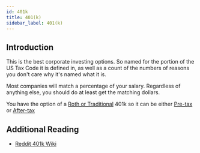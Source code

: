 ```yaml
---
id: 401k 
title: 401(k)
sidebar_label: 401(k)
---
```

## Introduction

This is the best corporate investing options.  So named for the portion of the US Tax Code it is defined in, as well as a count of the numbers of reasons you don't care why it's named what it is.

Most companies will match a percentage of your salary.  Regardless of anything else, you should do at least get the matching dollars.

You have the option of a [Roth or Traditional](tvr.md) 401k so it can be either [Pre-tax](pre-tax.md) or [After-tax](after-tax.md)

## Additional Reading
* [Reddit 401k Wiki](https://www.reddit.com/r/personalfinance/wiki/401k)

